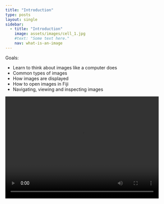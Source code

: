 ```yaml
---
title: "Introduction"
type: posts
layout: single
sidebar:
  - title: "Introduction"
    image: assets/images/cell_1.jpg
    #text: "Some text here."
    nav: what-is-an-image
---
```


Goals:

* Learn to think about images like a computer does
* Common types of images 
* How images are displayed
* How to open images in Fiji
* Navigating, viewing and inspecting images 

<video width="480" height="320" controls="controls">
  <source src="Intro.mp4" type="video/mp4">
</video>
